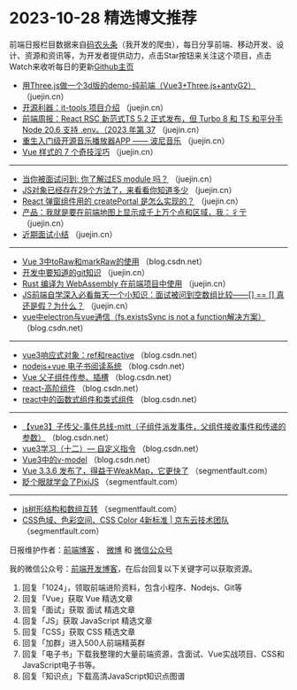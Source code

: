 # 2023-10-28 精选博文推荐

前端日报栏目数据来自[码农头条](http://toutiao.qdkfweb.cn/)（我开发的爬虫），每日分享前端、移动开发、设计、资源和资讯等，为开发者提供动力，点击Star按钮来关注这个项目，点击Watch来收听每日的更新[Github主页](https://github.com/kujian/frontendDaily)
* [用Three.js做一个3d版的demo-纯前端（Vue3+Three.js+antvG2）](https://juejin.cn/post/7293463921729372201) （juejin.cn）
* [开源利器：it-tools 项目介绍](https://juejin.cn/post/7294099074122350629) （juejin.cn）
* [前端周报：React RSC 新范式TS 5.2 正式发布，但 Turbo 8 和 TS 和平分手Node 20.6 支持 .env。（2023 年第 37](https://juejin.cn/post/7294147620913610802) （juejin.cn）
* [重生入门级开源音乐播放器APP —— 波尼音乐](https://juejin.cn/post/7294072229003952143) （juejin.cn）
* [Vue 样式的 7 个奇技淫巧](https://juejin.cn/post/7293805895917551666) （juejin.cn）

***
* [当你被面试问到: 你了解过ES module 吗？](https://juejin.cn/post/7293826641364484135) （juejin.cn）
* [JS对象已经存在29个方法了，来看看你知道多少](https://juejin.cn/post/7294072846129004585) （juejin.cn）
* [React 弹窗组件用的 createPortal 是怎么实现的？](https://juejin.cn/post/7294090534699188261) （juejin.cn）
* [产品：我就是要在前端地图上显示成千上万个点和区域，我：彳亍](https://juejin.cn/post/7293783088399630355) （juejin.cn）
* [近期面试小结](https://juejin.cn/post/7294082825279913993) （juejin.cn）

***
* [Vue 3中toRaw和markRaw的使用](https://blog.csdn.net/qq_43546721/article/details/134003012) （blog.csdn.net）
* [开发中要知道的git知识](https://juejin.cn/post/7293575033938575386) （juejin.cn）
* [Rust 编译为 WebAssembly 在前端项目中使用](https://juejin.cn/post/7293122294775316534) （juejin.cn）
* [JS前端自学深入必看每天一个小知识：面试被问到空数组比较——[] == [] 真还是假？为什么？](https://juejin.cn/post/7293824986623737910) （juejin.cn）
* [vue中electron与vue通信（fs.existsSync is not a function解决方案）](https://blog.csdn.net/Mo_zifeng/article/details/134081428) （blog.csdn.net）

***
* [vue3响应式对象：ref和reactive](https://blog.csdn.net/qq_34498806/article/details/134061020) （blog.csdn.net）
* [nodejs+vue 电子书阅读系统](https://blog.csdn.net/QQ511008285/article/details/133886418) （blog.csdn.net）
* [Vue 父子组件传参、插槽](https://blog.csdn.net/xiaowude_boke/article/details/134066515) （blog.csdn.net）
* [react-高阶组件](https://blog.csdn.net/Miss_Y0/article/details/134070316) （blog.csdn.net）
* [react中的函数式组件和类式组件](https://blog.csdn.net/jieyucx/article/details/134052596) （blog.csdn.net）

***
* [【vue3】子传父-事件总线-mitt（子组件派发事件，父组件接收事件和传递的参数）](https://blog.csdn.net/weixin_44171757/article/details/134053932) （blog.csdn.net）
* [vue3学习（十二）&#8212; 自定义指令](https://blog.csdn.net/weixin_43932245/article/details/134058522) （blog.csdn.net）
* [Vue3中的v-model](https://blog.csdn.net/qq_40589140/article/details/134063359) （blog.csdn.net）
* [Vue 3.3.6  发布了，得益于WeakMap，它更快了](https://segmentfault.com/a/1190000044329099) （segmentfault.com）
* [眨个眼就学会了PixiJS](https://segmentfault.com/a/1190000044339691) （segmentfault.com）

***
* [js树形结构和数组互转](https://segmentfault.com/a/1190000044342263) （segmentfault.com）
* [CSS色域、色彩空间、CSS Color 4新标准 | 京东云技术团队](https://segmentfault.com/a/1190000044340752) （segmentfault.com）

日报维护作者：[前端博客](https://qdkfweb.cn/) 、 [微博](http://weibo.com/kujian) 和 [微信公众号](https://open.weixin.qq.com/qr/code?username=caibaojian_com)

我的微信公众号：[前端开发博客](https://open.weixin.qq.com/qr/code?username=caibaojian_com)，在后台回复以下关键字可以获取资源。

1. 回复「1024」，领取前端进阶资料，包含小程序、Nodejs、Git等
2. 回复「Vue」获取 Vue 精选文章
3. 回复「面试」获取 面试 精选文章
4. 回复「JS」获取 JavaScript 精选文章
5. 回复「CSS」获取 CSS 精选文章
6. 回复「加群」进入500人前端精英群
7. 回复「电子书」下载我整理的大量前端资源，含面试、Vue实战项目、CSS和JavaScript电子书等。
8. 回复「知识点」下载高清JavaScript知识点图谱